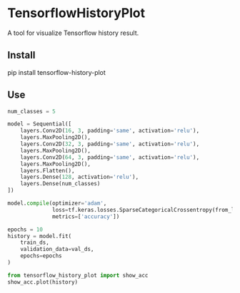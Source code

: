 # TensorflowHistoryPlot

A tool for visualize Tensorflow history result.

## Install

pip install tensorflow-history-plot

## Use

```python
num_classes = 5

model = Sequential([
    layers.Conv2D(16, 3, padding='same', activation='relu'),
    layers.MaxPooling2D(),
    layers.Conv2D(32, 3, padding='same', activation='relu'),
    layers.MaxPooling2D(),
    layers.Conv2D(64, 3, padding='same', activation='relu'),
    layers.MaxPooling2D(),
    layers.Flatten(),
    layers.Dense(128, activation='relu'),
    layers.Dense(num_classes)
])

model.compile(optimizer='adam',
              loss=tf.keras.losses.SparseCategoricalCrossentropy(from_logits=True),
              metrics=['accuracy'])

epochs = 10
history = model.fit(
    train_ds,
    validation_data=val_ds,
    epochs=epochs
)

from tensorflow_history_plot import show_acc
show_acc.plot(history)
```